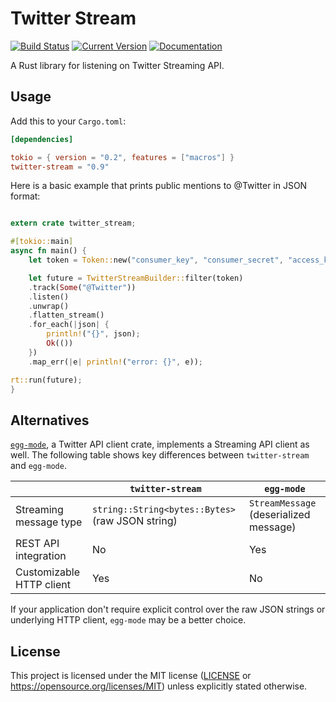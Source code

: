 # Twitter Stream

[![Build Status](https://github.com/tesaguri/twitter-stream-rs/workflows/CI/badge.svg)](https://github.com/tesaguri/twitter-stream-rs/actions)
[![Current Version](https://img.shields.io/crates/v/twitter-stream.svg)](https://crates.io/crates/twitter-stream)
[![Documentation](https://docs.rs/twitter-stream/badge.svg)](https://docs.rs/twitter-stream/)

A Rust library for listening on Twitter Streaming API.

## Usage

Add this to your `Cargo.toml`:

```toml
[dependencies]

tokio = { version = "0.2", features = ["macros"] }
twitter-stream = "0.9"
```

Here is a basic example that prints public mentions to @Twitter in JSON format:

```rust

extern crate twitter_stream;

#[tokio::main]
async fn main() {
    let token = Token::new("consumer_key", "consumer_secret", "access_key", "access_secret");

    let future = TwitterStreamBuilder::filter(token)
    .track(Some("@Twitter"))
    .listen()
    .unwrap()
    .flatten_stream()
    .for_each(|json| {
        println!("{}", json);
        Ok(())
    })
    .map_err(|e| println!("error: {}", e));

rt::run(future);
}
```

## Alternatives

[`egg-mode`], a Twitter API client crate, implements a Streaming API client as well. The following table shows key differences between `twitter-stream` and `egg-mode`.

[`egg-mode`]: https://crates.io/crates/egg-mode

|                          | `twitter-stream`                                 | `egg-mode`                             |
| ------------------------ | ------------------------------------------------ | -------------------------------------- |
| Streaming message type   | `string::String<bytes::Bytes>` (raw JSON string) | `StreamMessage` (deserialized message) |
| REST API integration     | No                                               | Yes                                    |
| Customizable HTTP client | Yes                                              | No                                     |

If your application don't require explicit control over the raw JSON strings or underlying HTTP client, `egg-mode` may be a better choice.

## License

This project is licensed under the MIT license ([LICENSE](LICENSE) or https://opensource.org/licenses/MIT) unless explicitly stated otherwise.
